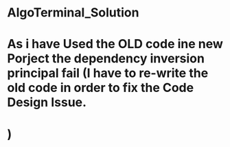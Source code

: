 # AlgoTerminal_Solution


 # As i have Used the OLD code ine new Porject the dependency inversion principal fail (I have to re-write the old code in order to fix the Code Design Issue.
 # ) 

 #